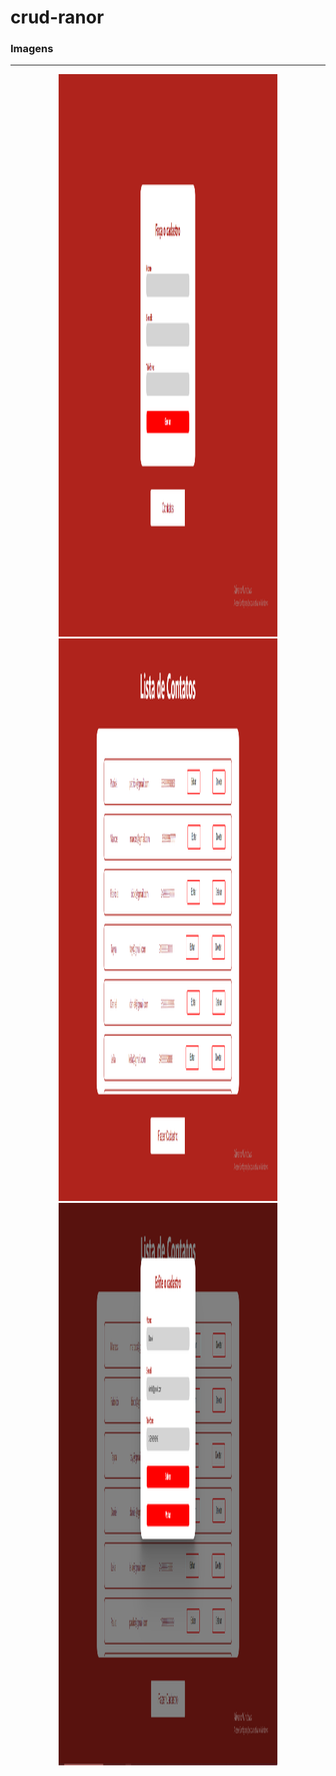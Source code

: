 # crud-ranor

<h3>Imagens</h3>

<hr/>

<div align="center">
<img width="350" height="900" src="https://github.com/DanielAndrade7/crud-ranor/blob/crud-ranor/prints/print1.png">
<img width="350" height="900" src="https://github.com/DanielAndrade7/crud-ranor/blob/crud-ranor/prints/print2.png">
<img width="350" height="900" src="https://github.com/DanielAndrade7/crud-ranor/blob/crud-ranor/prints/print3.png">
</div>
